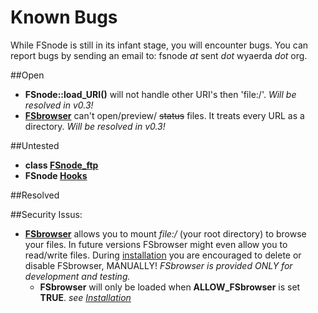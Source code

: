 Known Bugs
==========
While FSnode is still in its infant stage, you will encounter bugs. You can report bugs by sending an email to: fsnode *at* sent *dot* wyaerda *dot* org.

##Open
- **FSnode::load_URI()** will not handle other URI's then 'file:/'. *Will be resolved in v0.3!*
- **[FSbrowser](https://github.com/sentfanwyaerda/FSnode/blob/master/manual/FSbrowser.md)** can't open/preview/ ~~status~~ files. It treats every URL as a directory. *Will be resolved in v0.3!*

##Untested
- **class [FSnode_ftp](https://github.com/sentfanwyaerda/FSnode/blob/master/manual/FSnode_ftp.md)**
- **FSnode [Hooks](https://github.com/sentfanwyaerda/FSnode/blob/master/manual/Hooks.md)**

##Resolved

##Security Issus:
- **[FSbrowser](https://github.com/sentfanwyaerda/FSnode/blob/master/manual/FSbrowser.md)** allows you to mount *file:/* (your root directory) to browse your files. In future versions FSbrowser might even allow you to read/write files. During [installation](https://github.com/sentfanwyaerda/FSnode/blob/master/manual/Installation.md) you are encouraged to delete or disable FSbrowser, MANUALLY! *FSbrowser is provided ONLY for development and testing.*
	- **FSbrowser** will only be loaded when **ALLOW_FSbrowser** is set **TRUE**. *see [Installation](https://github.com/sentfanwyaerda/FSnode/blob/master/manual/Installation.md)*